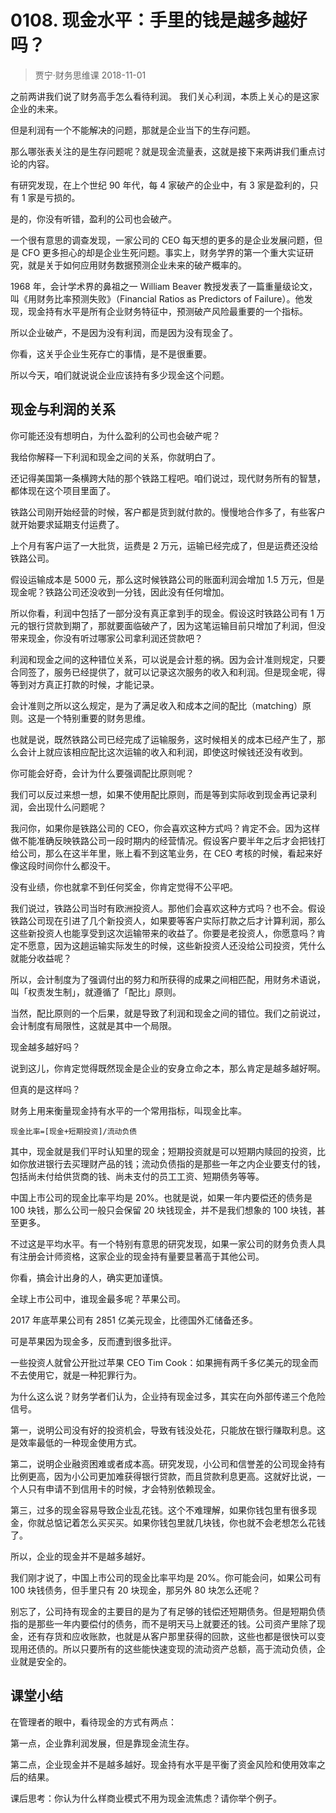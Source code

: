 # 0108. 现金水平：手里的钱是越多越好吗？
> 贾宁·财务思维课
2018-11-01

之前两讲我们说了财务高手怎么看待利润。 我们关心利润，本质上关心的是这家企业的未来。

但是利润有一个不能解决的问题，那就是企业当下的生存问题。

那么哪张表关注的是生存问题呢？就是现金流量表，这就是接下来两讲我们重点讨论的内容。

有研究发现，在上个世纪 90 年代，每 4 家破产的企业中，有 3 家是盈利的，只有 1 家是亏损的。

是的，你没有听错，盈利的公司也会破产。

一个很有意思的调查发现，一家公司的 CEO 每天想的更多的是企业发展问题，但是 CFO 更多担心的却是企业生死问题。事实上，财务学界的第一个重大实证研究，就是关于如何应用财务数据预测企业未来的破产概率的。

1968 年，会计学术界的鼻祖之一 William Beaver 教授发表了一篇重量级论文，叫《用财务比率预测失败》（Financial Ratios as Predictors of Failure）。他发现，现金持有水平是所有企业财务特征中，预测破产风险最重要的一个指标。

所以企业破产，不是因为没有利润，而是因为没有现金了。

你看，这关乎企业生死存亡的事情，是不是很重要。

所以今天，咱们就说说企业应该持有多少现金这个问题。

## 现金与利润的关系

你可能还没有想明白，为什么盈利的公司也会破产呢？

我给你解释一下利润和现金之间的关系，你就明白了。

还记得美国第一条横跨大陆的那个铁路工程吧。咱们说过，现代财务所有的智慧，都体现在这个项目里面了。

铁路公司刚开始经营的时候，客户都是货到就付款的。慢慢地合作多了，有些客户就开始要求延期支付运费了。

上个月有客户运了一大批货，运费是 2 万元，运输已经完成了，但是运费还没给铁路公司。

假设运输成本是 5000 元，那么这时候铁路公司的账面利润会增加 1.5 万元，但是现金呢？铁路公司还没收到一分钱，因此没有任何增加。

所以你看，利润中包括了一部分没有真正拿到手的现金。假设这时铁路公司有 1 万元的银行贷款到期了，那就要面临破产了，因为这笔运输目前只增加了利润，但没带来现金，你没有听过哪家公司拿利润还贷款吧？

利润和现金之间的这种错位关系，可以说是会计惹的祸。因为会计准则规定，只要合同签了，服务已经提供了，就可以记录这次服务的收入和利润。但是现金呢，得等到对方真正打款的时候，才能记录。

会计准则之所以这么规定，是为了满足收入和成本之间的配比（matching）原则。这是一个特别重要的财务思维。

也就是说，既然铁路公司已经完成了运输服务，这时候相关的成本已经产生了，那么会计上就应该相应配比这次运输的收入和利润，即使这时候钱还没有收到。

你可能会好奇，会计为什么要强调配比原则呢？

我们可以反过来想一想，如果不使用配比原则，而是等到实际收到现金再记录利润，会出现什么问题呢？

我问你，如果你是铁路公司的 CEO，你会喜欢这种方式吗？肯定不会。因为这样做不能准确反映铁路公司一段时期内的经营情况。假设客户要半年之后才会把钱打给公司，那么在这半年里，账上看不到这笔业务，在 CEO 考核的时候，看起来好像这段时间你什么都没干。

没有业绩，你也就拿不到任何奖金，你肯定觉得不公平吧。

我们说过，铁路公司当时有欧洲投资人。那他们会喜欢这种方式吗？也不会。假设铁路公司现在引进了几个新投资人，如果要等客户实际打款之后才计算利润，那么这些新投资人也能享受到这次运输带来的收益了。你要是老投资人，你愿意吗？肯定不愿意，因为这趟运输实际发生的时候，这些新投资人还没给公司投资，凭什么就能分收益呢？

所以，会计制度为了强调付出的努力和所获得的成果之间相匹配，用财务术语说，叫「权责发生制」，就遵循了「配比」原则。

当然，配比原则的一个后果，就是导致了利润和现金之间的错位。我们之前说过，会计制度有局限性，这就是其中一个局限。

现金越多越好吗？

说到这儿，你肯定觉得既然现金是企业的安身立命之本，那么肯定是越多越好啊。

但真的是这样吗？

财务上用来衡量现金持有水平的一个常用指标，叫现金比率。

	现金比率=[现金+短期投资]/流动负债

其中，现金就是我们平时认知里的现金；短期投资就是可以短期内赎回的投资，比如你放进银行去买理财产品的钱；流动负债指的是那些一年之内企业要支付的钱，包括尚未付给供货商的钱、尚未支付的员工工资、短期债务等等。

中国上市公司的现金比率平均是 20%。也就是说，如果一年内要偿还的债务是 100 块钱，那么公司一般只会保留 20 块钱现金，并不是我们想象的 100 块钱，甚至更多。

不过这是平均水平。有一个特别有意思的研究发现，如果一家公司的财务负责人具有注册会计师资格，这家企业的现金持有量要显著高于其他公司。

你看，搞会计出身的人，确实更加谨慎。

全球上市公司中，谁现金最多呢？苹果公司。

2017 年底苹果公司有 2851 亿美元现金，比德国外汇储备还多。

可是苹果因为现金多，反而遭到很多批评。

一些投资人就曾公开批过苹果 CEO Tim Cook：如果拥有两千多亿美元的现金而不去使用它，就是一种犯罪行为。

为什么这么说？财务学者们认为，企业持有现金过多，其实在向外部传递三个危险信号。

第一，说明公司没有好的投资机会，导致有钱没处花，只能放在银行赚取利息。这是效率最低的一种现金使用方式。

第二，说明企业融资困难或者成本高。研究发现，小公司和信誉差的公司现金持有比例更高，因为小公司更加难获得银行贷款，而且贷款利息更高。这就好比说，一个人只有申请不到信用卡的时候，才会特别依赖现金。

第三，过多的现金容易导致企业乱花钱。这个不难理解，如果你钱包里有很多现金，你就总惦记着怎么买买买。如果你钱包里就几块钱，你也就不会老想怎么花钱了。

所以，企业的现金并不是越多越好。

我们刚才说了，中国上市公司的现金比率平均是 20%。你可能会问，如果公司有 100 块钱债务，但手里只有 20 块现金，那另外 80 块怎么还呢？

别忘了，公司持有现金的主要目的是为了有足够的钱偿还短期债务。但是短期负债指的是那些一年内要偿付的债务，而不是明天马上就要还的钱。公司资产里除了现金，还有存货和应收账款，也就是从客户那里获得的回款，这些也都是很快可以变现用还债的。所以只要所有的这些能快速变现的流动资产总额，高于流动负债，企业就是安全的。

## 课堂小结

在管理者的眼中，看待现金的方式有两点：

第一点，企业靠利润发展，但是靠现金流生存。

第二点，企业现金并不是越多越好。现金持有水平是平衡了资金风险和使用效率之后的结果。

课后思考：你认为什么样商业模式不用为现金流焦虑？请你举个例子。
